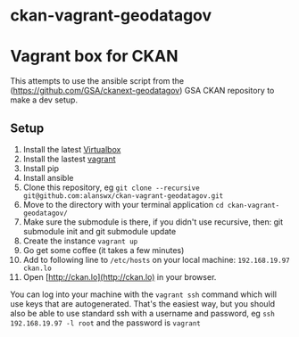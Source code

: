ckan-vagrant-geodatagov
=======================

# Vagrant box for CKAN 

This attempts to use the ansible script from the (https://github.com/GSA/ckanext-geodatagov) GSA CKAN repository to make a dev setup.

## Setup

1. Install the latest [Virtualbox](https://www.virtualbox.org/wiki/Downloads)
2. Install the lastest [vagrant](http://downloads.vagrantup.com/)
3. Install pip
4. Install ansible
3. Clone this repository, eg `git clone --recursive git@github.com:alanswx/ckan-vagrant-geodatagov.git`
4. Move to the directory with your terminal application `cd ckan-vagrant-geodatagov/`
5. Make sure the submodule is there, if you didn't use recursive, then: git submodule init and git submodule update
6. Create the instance `vagrant up`
7. Go get some coffee (it takes a few minutes)
8. Add to following line to `/etc/hosts` on your local machine:  `192.168.19.97 ckan.lo`
9. Open [http://ckan.lo](http://ckan.lo) in your browser.
	

You can log into your machine with the ```vagrant ssh``` command which will use keys that are autogenerated. That's the easiest way, but you should also be able to use standard ssh with a username and password, eg ```ssh 192.168.19.97 -l root``` and the password is ```vagrant``` 
